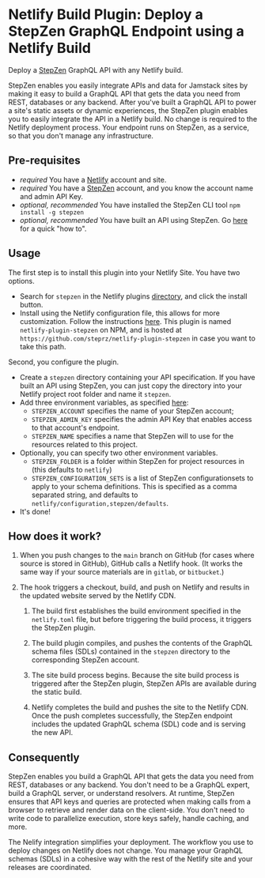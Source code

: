 # Netlify Build Plugin: Deploy a StepZen GraphQL Endpoint using a Netlify Build

Deploy a [StepZen](http://stepzen.com) GraphQL API with any Netlify build.

StepZen enables you easily integrate APIs and data for Jamstack sites by making
it easy to build a GraphQL API that gets the data you need from REST, databases
or any backend. After you've built a GraphQL API to power a site's static assets
or dynamic experiences, the StepZen plugin enables you to easily integrate the
API in a Netlify build. No change is required to the Netlify deployment process.
Your endpoint runs on StepZen, as a service, so that you don't manage any
infrastructure.

## Pre-requisites

- _required_ You have a [Netlify](http://netlify.com) account and site.
- _required_ You have a [StepZen](http://stepzen.com) account, and you know the
  account name and admin API Key.
- _optional, recommended_ You have installed the StepZen CLI tool
  `npm install -g stepzen`
- _optional, recommended_ You have built an API using StepZen. Go
  [here](https://www.stepzen.com/developers) for a quick "how to".

## Usage

The first step is to install this plugin into your Netlify Site. You have two
options.

- Search for `stepzen` in the Netlify plugins
  [directory](https://app.netlify.com/plugins), and click the install button.
- Install using the Netlify configuration file, this allows for more
  customization. Follow the instructions
  [here](https://docs.netlify.com/configure-builds/build-plugins/#file-based-installation).
  This plugin is named `netlify-plugin-stepzen` on NPM, and is hosted at
  `https://github.com/steprz/netlify-plugin-stepzen` in case you want to take
  this path.

Second, you configure the plugin.

- Create a `stepzen` directory containing your API specification. If you have
  built an API using StepZen, you can just copy the directory into your Netlify
  project root folder and name it `stepzen`.
- Add three environment variables, as specified
  [here](https://docs.netlify.com/configure-builds/environment-variables/#declare-variables):
  - `STEPZEN_ACCOUNT` specifies the name of your StepZen account;
  - `STEPZEN_ADMIN_KEY` specifies the admin API Key that enables access to that
    account's endpoint.
  - `STEPZEN_NAME` specifies a name that StepZen will to use for the resources
    related to this project.
- Optionally, you can specify two other environment variables.
  - `STEPZEN_FOLDER` is a folder within StepZen for project resources in (this
    defaults to `netlify`)
  - `STEPZEN_CONFIGURATION_SETS` is a list of StepZen configurationsets to apply
    to your schema definitions. This is specified as a comma separated string,
    and defaults to `netlify/configuration,stepzen/defaults`.
- It's done!

## How does it work?

1. When you push changes to the `main` branch on GitHub (for cases where source
   is stored in GitHub), GitHub calls a Netlify hook. (It works the same way if
   your source materials are in `gitlab`, or `bitbucket`.)

2. The hook triggers a checkout, build, and push on Netlify and results in the
   updated website served by the Netlify CDN.

   1. The build first establishes the build environment specified in the
      `netlify.toml` file, but before triggering the build process, it triggers
      the StepZen plugin.

   2. The build plugin compiles, and pushes the contents of the GraphQL schema
      files (SDLs) contained in the `stepzen` directory to the corresponding
      StepZen account.

   3. The site build process begins. Because the site build process is triggered
      after the StepZen plugin, StepZen APIs are available during the static
      build.

   4. Netlify completes the build and pushes the site to the Netlify CDN. Once
      the push completes successfully, the StepZen endpoint includes the updated
      GraphQL schema (SDL) code and is serving the new API.

## Consequently

StepZen enables you build a GraphQL API that gets the data you need from REST,
databases or any backend. You don't need to be a GraphQL expert, build a GraphQL
server, or understand resolvers. At runtime, StepZen ensures that API keys and
queries are protected when making calls from a browser to retrieve and render
data on the client-side. You don't need to write code to parallelize execution,
store keys safely, handle caching, and more.

The Nelify integration simplifies your deployment. The workflow you use to
deploy changes on Netlify does not change. You manage your GraphQL schemas
(SDLs) in a cohesive way with the rest of the Netlify site and your releases are
coordinated.
